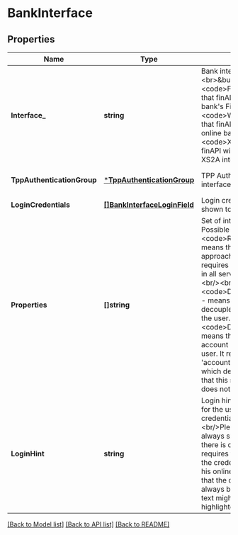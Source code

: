 # BankInterface

## Properties
Name | Type | Description | Notes
------------ | ------------- | ------------- | -------------
**Interface_** | **string** | Bank interface. Possible values:&lt;br&gt;&lt;br&gt;&amp;bull; &lt;code&gt;FINTS_SERVER&lt;/code&gt; - means that finAPI will download data via the bank&#39;s FinTS server.&lt;br&gt;&amp;bull; &lt;code&gt;WEB_SCRAPER&lt;/code&gt; - means that finAPI will parse data from the bank&#39;s online banking website.&lt;br&gt;&amp;bull; &lt;code&gt;XS2A&lt;/code&gt; - means that finAPI will download data via the bank&#39;s XS2A interface.&lt;br&gt; | [default to null]
**TppAuthenticationGroup** | [***TppAuthenticationGroup**](TppAuthenticationGroup.md) | TPP Authentication Group which the bank interface is connected to | [optional] [default to null]
**LoginCredentials** | [**[]BankInterfaceLoginField**](BankInterfaceLoginField.md) | Login credentials fields which should be shown to the user. | [default to null]
**Properties** | **[]string** | Set of interface properties/specifics. Possible values:&lt;br&gt;&lt;br&gt;&amp;bull; &lt;code&gt;REDIRECT_APPROACH&lt;/code&gt; - means that the interface uses a redirect approach when authorizing the user. It requires you to pass the &#39;redirectUrl&#39; field in all services which define the field.&lt;br/&gt;&lt;br/&gt;&amp;bull; &lt;code&gt;DECOUPLED_APPROACH&lt;/code&gt; - means that the interface uses a decoupled approach when authorizing the user.&lt;br/&gt;&lt;br/&gt;&amp;bull; &lt;code&gt;DETAILED_CONSENT&lt;/code&gt; - means that the interface requires a list of account references when authorizing the user. It requires you to pass the &#39;accountReferences&#39; field in all services which define the field.&lt;br/&gt;&lt;br/&gt;Note that this set can be empty, if the interface does not have any specific properties. | [optional] [default to null]
**LoginHint** | **string** | Login hint. Contains a German message for the user that explains what kind of credentials are expected.&lt;br/&gt;&lt;br/&gt;Please note that it is essential to always show the login hint to the user if there is one, as the credentials that finAPI requires for the bank might be different to the credentials that the user knows from his online banking.&lt;br/&gt;&lt;br/&gt;Also note that the contents of this field should always be interpreted as HTML, as the text might contain HTML tags for highlighted words, paragraphs, etc. | [optional] [default to null]

[[Back to Model list]](../README.md#documentation-for-models) [[Back to API list]](../README.md#documentation-for-api-endpoints) [[Back to README]](../README.md)


